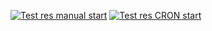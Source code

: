 [![Test res manual start](https://github.com/YakubT/JavaSeleniumFrameWork/actions/workflows/manual.yml/badge.svg)](https://github.com/YakubT/JavaSeleniumFrameWork/actions/workflows/manual.yml)
[![Test res CRON start](https://github.com/YakubT/JavaSeleniumFrameWork/actions/workflows/main.yml/badge.svg?branch=main)](https://github.com/YakubT/JavaSeleniumFrameWork/actions/workflows/main.yml)
